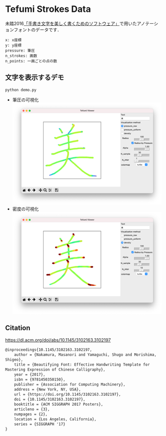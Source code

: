 # Tefumi Strokes Data
未踏2016[「手書き文字を美しく書くためのソフトウェア」](https://www.ipa.go.jp/jinzai/mitou/2016/seika.html)で用いたアノテーションフォントのデータです．

```
x: x座標
y: y座標
pressure: 筆圧
n_strokes: 画数
n_points: 一画ごとの点の数
```


## 文字を表示するデモ
```
python demo.py
```
- 筆圧の可視化
![](images/demo_pressure_raw.png) 
- 密度の可視化
![](images/demo_density.png)


## Citation
https://dl.acm.org/doi/abs/10.1145/3102163.3102197
```
@inproceedings{10.1145/3102163.3102197,
    author = {Nakamura, Masanori and Yamaguchi, Shugo and Morishima, Shigeo},
    title = {Beautifying Font: Effective Handwriting Template for Mastering Expression of Chinese Calligraphy},
    year = {2017},
    isbn = {9781450350150},
    publisher = {Association for Computing Machinery},
    address = {New York, NY, USA},
    url = {https://doi.org/10.1145/3102163.3102197},
    doi = {10.1145/3102163.3102197},
    booktitle = {ACM SIGGRAPH 2017 Posters},
    articleno = {3},
    numpages = {2},
    location = {Los Angeles, California},
    series = {SIGGRAPH '17}
}
```
